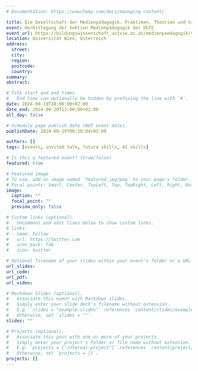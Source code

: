 ```yaml
---
# Documentation: https://wowchemy.com/docs/managing-content/

title: Die Gesellschaft der Medienpädagogik. Praktiken, Theorien und kreative Konzepte für menschliches Medienhandeln.
event: Herbsttagung der Sektion Medienpädagogik der DGfE
event_url: https://bildungswissenschaft.univie.ac.at/medienpaedagogik/veranstaltungen/herbsttagung-2024/
location: Universität Wien, Österreich
address:
  street:
  city:
  region:
  postcode:
  country:
summary: 
abstract:

# Talk start and end times.
#   End time can optionally be hidden by prefixing the line with `#`.
date: 2024-09-19T10:00:00+02:00
date_end: 2024-09-20T13:00:00+02:00
all_day: false

# Schedule page publish date (NOT event date).
publishDate: 2024-08-19T00:18:04+02:00

authors: []
tags: [events, invited talk, future skills, AI skills]

# Is this a featured event? (true/false)
featured: true

# Featured image
# To use, add an image named `featured.jpg/png` to your page's folder. 
# Focal points: Smart, Center, TopLeft, Top, TopRight, Left, Right, BottomLeft, Bottom, BottomRight.
image:
  caption: ""
  focal_point: ""
  preview_only: false

# Custom links (optional).
#   Uncomment and edit lines below to show custom links.
# links:
# - name: Follow
#   url: https://twitter.com
#   icon_pack: fab
#   icon: twitter

# Optional filename of your slides within your event's folder or a URL.
url_slides: 
url_code:
url_pdf:
url_video: 

# Markdown Slides (optional).
#   Associate this event with Markdown slides.
#   Simply enter your slide deck's filename without extension.
#   E.g. `slides = "example-slides"` references `content/slides/example-slides.md`.
#   Otherwise, set `slides = ""`.
slides: ""

# Projects (optional).
#   Associate this post with one or more of your projects.
#   Simply enter your project's folder or file name without extension.
#   E.g. `projects = ["internal-project"]` references `content/project/deep-learning/index.md`.
#   Otherwise, set `projects = []`.
projects: []
---
```

